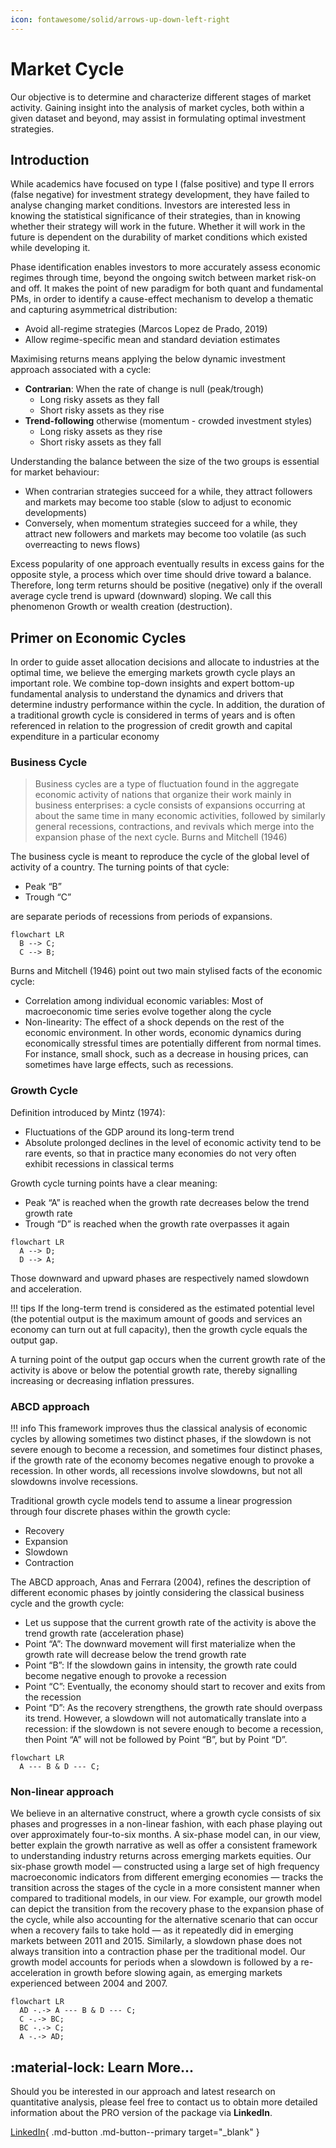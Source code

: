 ```yaml
---
icon: fontawesome/solid/arrows-up-down-left-right
---
```


# Market Cycle

Our objective is to determine and characterize different stages of market activity. Gaining insight into the analysis of market cycles, both within a given dataset and beyond, may assist in formulating optimal investment strategies.

## Introduction

While academics have focused on type I (false positive) and type II errors (false negative) for investment strategy development, they have failed to analyse changing market conditions. Investors are interested less in knowing the statistical significance of their strategies, than in knowing whether their strategy will work in the future. Whether it will work in the future is dependent on the durability of market conditions which existed while developing it. 

Phase identification enables investors to more accurately assess economic regimes through time, beyond the ongoing switch between market risk-on and off. It makes the point of new paradigm for both quant and fundamental PMs, in order to identify a cause-effect mechanism to develop a thematic and capturing asymmetrical distribution:

* Avoid all-regime strategies (Marcos Lopez de Prado, 2019)
* Allow regime-specific mean and standard deviation estimates

Maximising returns means applying the below dynamic investment approach associated with a cycle:

* **Contrarian**: When the rate of change is null (peak/trough)
    * Long risky assets as they fall
    * Short risky assets as they rise
* **Trend-following** otherwise (momentum - crowded investment styles)
    * Long risky assets as they rise
    * Short risky assets as they fall

Understanding the balance between the size of the two groups is essential for market behaviour:

* When contrarian strategies succeed for a while, they attract followers and markets may become too stable (slow to adjust to economic developments)
* Conversely, when momentum strategies succeed for a while, they attract new followers and markets may become too volatile (as such overreacting to news flows)

Excess popularity of one approach eventually results in excess gains for the opposite style, a process which over time should drive toward a balance. Therefore, long term returns should be positive (negative) only if the overall average cycle trend is upward (downward) sloping. We call this phenomenon Growth or wealth creation (destruction).

## Primer on Economic Cycles

In order to guide asset allocation decisions and allocate to industries at the optimal time, we believe the emerging markets growth cycle plays an important role. We combine top-down insights and expert bottom-up fundamental analysis to understand the dynamics and drivers that determine industry performance within the cycle. In addition, the duration of a traditional growth cycle is considered in terms of years and is often referenced in relation to the progression of credit growth and capital expenditure in a particular economy

### Business Cycle

>Business cycles are a type of fluctuation found in the aggregate economic activity of nations that organize their work mainly in business enterprises: a cycle consists of expansions occurring at about the same time in many economic activities, followed by similarly general recessions, contractions, and revivals which merge into the expansion phase of the next cycle. Burns and Mitchell (1946)

The business cycle is meant to reproduce the cycle of the global level of activity of a country. The turning points of that cycle:

* Peak “B”
* Trough “C”

are separate periods of recessions from periods of expansions.

``` mermaid
flowchart LR
  B --> C;
  C --> B;
```

Burns and Mitchell (1946) point out two main stylised facts of the economic cycle:

* Correlation among individual economic variables: Most of macroeconomic time series evolve together along the cycle
* Non-linearity: The effect of a shock depends on the rest of the economic environment. In other words, economic dynamics during economically stressful times are potentially different from normal times. For instance, small shock, such as a decrease in housing prices, can sometimes have large effects, such as recessions.

### Growth Cycle

Definition introduced by Mintz (1974):

* Fluctuations of the GDP around its long-term trend
* Absolute prolonged declines in the level of economic activity tend to be rare events, so that in practice many economies do not very often exhibit recessions in classical terms

Growth cycle turning points have a clear meaning: 

* Peak “A” is reached when the growth rate decreases below the trend growth rate 
* Trough “D” is reached when the growth rate overpasses it again

``` mermaid
flowchart LR
  A --> D;
  D --> A;
```

Those downward and upward phases are respectively named slowdown and acceleration.

!!! tips
    If the long-term trend is considered as the estimated potential level (the potential output is the maximum amount of goods and services an economy can turn out at full capacity), then the growth cycle equals the output gap.

A turning point of the output gap occurs when the current growth rate of the activity is above or below the potential growth rate, thereby signalling increasing or decreasing inflation pressures.

### ABCD approach

!!! info
    This framework improves thus the classical analysis of economic cycles by allowing sometimes two distinct phases, if the slowdown is not severe enough to become a recession, and sometimes four distinct phases, if the growth rate of the economy becomes negative enough to provoke a recession. In other words, all recessions involve slowdowns, but not all slowdowns involve recessions.

Traditional growth cycle models tend to assume a linear progression through four discrete phases within the growth cycle: 

* Recovery
* Expansion
* Slowdown
* Contraction

The ABCD approach, Anas and Ferrara (2004), refines the description of different economic phases by jointly considering the classical business cycle and the growth cycle:

* Let us suppose that the current growth rate of the activity is above the trend growth rate (acceleration phase)
* Point “A”: The downward movement will first materialize when the growth rate will decrease below the trend growth rate
* Point “B”: If the slowdown gains in intensity, the growth rate could become negative enough to provoke a recession
* Point “C”: Eventually, the economy should start to recover and exits from the recession
* Point “D”: As the recovery strengthens, the growth rate should overpass its trend. However, a slowdown will not automatically translate into a recession: if the slowdown is not severe enough to become a recession, then Point “A” will not be followed by Point “B”, but by Point “D”.

``` mermaid
flowchart LR
  A --- B & D --- C;
```

### Non-linear approach

We believe in an alternative construct, where a growth cycle consists of six phases and progresses in a non-linear fashion, with each phase playing out over approximately four-to-six months. A six-phase model can, in our view, better explain the growth narrative as well as offer a consistent framework to understanding industry returns across emerging markets equities. Our six-phase growth model — constructed using a large set of high frequency macroeconomic indicators from different emerging economies — tracks the transition across the stages of the cycle in a more consistent manner when compared to traditional models, in our view. For example, our growth model can depict the transition from the recovery phase to the expansion phase of the cycle, while also accounting for the alternative scenario that can occur when a recovery fails to take hold — as it repeatedly did in emerging markets between 2011 and 2015. Similarly, a slowdown phase does not always transition into a contraction phase per the traditional model. Our growth model accounts for periods when a slowdown is followed by a re-acceleration in growth before slowing again, as emerging markets experienced between 2004 and 2007.

``` mermaid
flowchart LR
  AD -.-> A --- B & D --- C;
  C -.-> BC;
  BC -.-> C;
  A -.-> AD;
```

## :material-lock: Learn More...

Should you be interested in our approach and latest research on quantitative analysis, please feel free to contact us to obtain more detailed information about the PRO version of the package via **LinkedIn**.

[LinkedIn](https://www.linkedin.com/in/j-mr/ ){ .md-button .md-button--primary target="_blank" }

